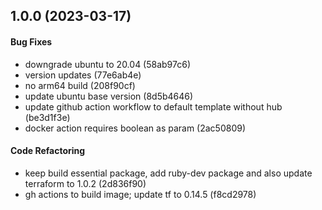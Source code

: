 ## 1.0.0 (2023-03-17)

#### Bug Fixes

* downgrade ubuntu to 20.04 (58ab97c6)
* version updates (77e6ab4e)
* no arm64 build (208f90cf)
* update ubuntu base version (8d5b4646)
* update github action workflow to default template without hub (be3d1f3e)
* docker action requires boolean as param (2ac50809)

#### Code Refactoring

* keep build essential package, add ruby-dev package and also update terraform to 1.0.2 (2d836f90)
* gh actions to build image; update tf to 0.14.5 (f8cd2978)

